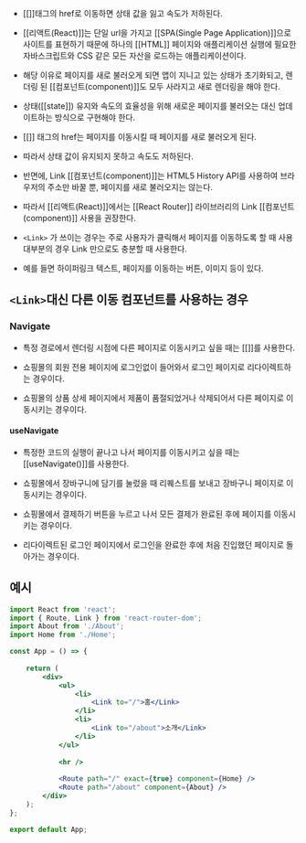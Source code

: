 - [[<a>]]태그의 href로 이동하면 상태 값을 잃고 속도가 저하된다.  
- [[리액트(React)]]는 단일 url을 가지고 [[SPA(Single Page Application)]]으로 사이트를 표현하기 때문에 하나의 [[HTML]] 페이지와 애플리케이션 실행에 필요한 자바스크립트와 CSS 같은 모든 자산을 로드하는 애플리케이션이다.

- 해당 이유로 페이지를 새로 불러오게 되면 앱이 지니고 있는 상태가 초기화되고, 렌더링 된 [[컴포넌트(component)]]도 모두 사라지고 새로 렌더링을 해야 한다.

- 상태([[state]]) 유지와 속도의 효율성을 위해 새로운 페이지를 불러오는 대신 업데이트하는 방식으로 구현해야 한다.

- [[<a>]] 태그의 href는 페이지를 이동시킬 때 페이지를 새로 불러오게 된다.
- 따라서 상태 값이 유지되지 못하고 속도도 저하된다.
- 반면에, Link [[컴포넌트(component)]]는 HTML5 History API를 사용하여 브라우저의 주소만 바꿀 뿐, 페이지를 새로 불러오지는 않는다.
- 따라서 [[리액트(React)]]에서는 [[React Router]] 라이브러리의 Link [[컴포넌트(component)]] 사용을 권장한다.

- `<Link>` 가 쓰이는 경우는 주로 사용자가 클릭해서 페이지를 이동하도록 할 때 사용 대부분의 경우 Link 만으로도 충분할 때 사용한다.
- 예를 들면 하이퍼링크 텍스트, 페이지를 이동하는 버튼, 이미지 등이 있다.

## `<Link>`대신 다른 이동 컴포넌트를 사용하는 경우

### Navigate

- 특정 경로에서 렌더링 시점에 다른 페이지로 이동시키고 싶을 때는 [[<Navigate>]]를 사용한다.

- 쇼핑몰의 회원 전용 페이지에 로그인없이 들어와서 로그인 페이지로 리다이렉트하는 경우이다.
- 쇼핑몰의 상품 상세 페이지에서 제품이 품절되었거나 삭제되어서 다른 페이지로 이동시키는 경우이다.

#### useNavigate

- 특정한 코드의 실행이 끝나고 나서 페이지를 이동시키고 싶을 때는 [[useNavigate()]]를 사용한다.

- 쇼핑몰에서 장바구니에 담기를 눌렀을 때 리퀘스트를 보내고 장바구니 페이지로 이동시키는 경우이다.
- 쇼핑몰에서 결제하기 버튼을 누르고 나서 모든 결제가 완료된 후에 페이지를 이동시키는 경우이다.
- 리다이렉트된 로그인 페이지에서 로그인을 완료한 후에 처음 진입했던 페이지로 돌아가는 경우이다.


## 예시

```jsx
import React from 'react';
import { Route, Link } from 'react-router-dom';
import About from './About';
import Home from './Home';

const App = () => {
    
	return (
        <div>
	        <ul>
		        <li>
			        <Link to="/">홈</Link>
			    </li>
				<li>
					<Link to="/about">소개</Link>
	            </li>
	        </ul>
	        
	        <hr />
	        
	        <Route path="/" exact={true} component={Home} />
	        <Route path="/about" component={About} />
	    </div>
	);
};

export default App;
```
